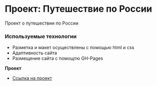 # Проект: Путешествие по России
 Проект о путешествии по России

### Используемые технологии
* Разметка и макет осуществлены с помощью html и css
* Адаптивность сайта 
* Размещение сайта с помощтю GH-Pages


**Проект**

* [Ссылка на проект](https://anlnv.github.io/russian-travel/)

